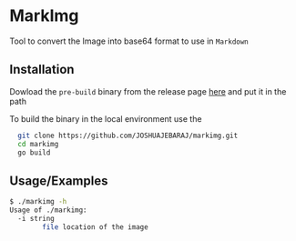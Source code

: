 
# MarkImg

Tool to convert the Image into base64 format to use in `Markdown` 


## Installation

Dowload the `pre-build` binary from the release page [here]() and put it in the path 


To build the binary in the local environment use the 

```bash
  git clone https://github.com/JOSHUAJEBARAJ/markimg.git
  cd markimg
  go build 
```
    
    
## Usage/Examples

```bash 
$ ./markimg -h 
Usage of ./markimg:
  -i string
        file location of the image
```

  
